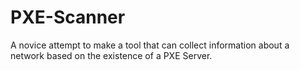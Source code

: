 PXE-Scanner
===========

A novice attempt to make a tool that can collect information about a network based on the existence of a PXE Server.
